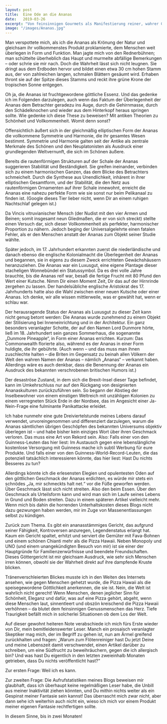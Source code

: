 ```yaml
---
layout: post
title:  Eine Ode an die Ananas
date:   2019-03-26
excerpt: "Von feinsinnigen Gourmets als Manifestierung reiner, wahrer Göttlichkeit gefeiert, unter Geschmacks-Snobs und Menschen, deren Geschmacksknospen offenbar noch nicht reif sind, verpönt: Die Ananas und all ihre herrlichen, verwandten Produkte – Sie bilden den gustatorischen Olymp, den zu besteigen nur die wenigsten Lebensmittel in der Lage sind. Und damit herzlich willkommen zum wahrscheinlich abgefahrensten Artikel, den ich bis dato verfasst habe."
image: "/images/Ananas.jpg"
---
```


Man verspottete mich, als ich die Ananas als Krönung der Natur und gleichsam ihr vollkommenstes Produkt proklamierte, dem Menschen weit überlegen in Form und Funktion. Man jagte mich von den Rednerbühnen; man schüttelte überheblich das Haupt und murmelte abfällige Bemerkungen – oder schrie sie mir nach. Doch die Wahrheit lässt sich nicht leugnen. Sie dringt aus dem Erdboden hervor und bildet einen etwa 30 cm hohen Stamm aus, der von zahlreichen langen, schmalen Blättern gesäumt wird. Erhaben thront sie auf der Spitze dieses Stamms und reckt ihre grüne Krone der tropischen Sonne entgegen.

Oh ja, die Ananas ist fruchtgewordene göttliche Essenz. Und das gedenke ich im Folgenden darzulegen, auch wenn das Faktum der Überlegenheit der Ananas dem Betrachter geradezu ins Auge, durch die Gehirnmasse, durch den Schädelknochen und wieder aus dem Hinterkopf heraus springen sollte. Wie gedenke ich diese These zu beweisen? Mit antiken Theorien zu Schönheit und Vollkommenheit. Womit denn sonst?

Offensichtlich äußert sich in der gleichmäßig elliptischen Form der Ananas die vollkommene Symmetrie und Harmonie, die ihr gesamtes Wesen bestimmt. Symmetrie und Harmonie galten seit der Antike als zentrale Merkmale des Schönen und den Neuplatonisten als Ausdruck einer grundlegenden Weltvernunft, die sich im Schönen äußere.

Bereits die rautenförmigen Strukturen auf der Schale der Ananas suggerieren Stabilität und Beständigkeit. Sie greifen ineinander, verbinden sich zu einem harmonischen Ganzen, das dem Blicke des Betrachters schmeichelt. Durch die Synthese aus Unendlichkeit, inhärent in ihrer elliptischen Gesamtform, und der Stabilität, die den Netz aus rautenförmigen Ornamenten auf ihrer Schale innewohnt, erreicht die Ananas eine nahezu perfekte Form wie sie sonst nur beim Pelikanaal zu finden ist. (Google dieses Tier lieber nicht, wenn Dir an einem ruhigen Nachtschlaf gelegen ist.)

Da Vincis vitruvianischer Mensch (der Nudist mit den vier Armen und Beinen; somit insgesamt neun Gliedmaßen, die er von sich streckt) stellte einen Versuch dar, sich dieser Vollkommenheit als perfekter, harmonischer Proportion zu nähern. Jedoch beging der Universalgelehrte einen fatalen Fehler, als er den Menschen anstatt der Ananas zum Objekt seiner Studie wählte.

Später jedoch, im 17. Jahrhundert erkannten zuerst die niederländische und danach ebenso die englische Kolonialmacht die Überlegenheit der Ananas und begannen, sie in eigens zu diesem Zweck errichteten Gewächshäusern heranzuziehen. Die Ananas war ein Luxusgut, eine eigene Plantage dieser stacheligen Wonnebündel ein Statussymbol. Da es drei volle Jahre brauchte, bis die Ananas reif war, besaß die fertige Frucht mit 80 Pfund den Wert einer Kutsche. Nimm Dir einen Moment Zeit, Dir das auf der Hirnrinde zergehen zu lassen. Der handelsübliche englische Aristokrat des 17. Jahrhunderts hatte also die Wahl zwischen einer neuen Kutsche oder einer Ananas. Ich denke, wir alle wissen mittlerweile, was er gewählt hat, wenn er schlau war.

Der herausragende Status der Ananas als Luxusgut zu dieser Zeit kann nicht genug betont werden: Die Ananas wurde zunehmend zu einem Objekt der Stilisierung bei Inneneinrichtung und in der Architektur. Ein ganz besonders veranlagter Schotte, der auf den Namen Lord Dunmore hörte, ließ im 18. Jahrhundert sein ganzes Sommerhaus, die sogenannte „Dunmore Pineapple“, in Form einer Ananas errichten. Kurzum: Das Commonwealth florierte also, während es der Ananas in einer Form huldigte, die ihr gebührte. (Auch wenn – und das muss man ihnen zuschlechte halten – die Briten im Gegensatz zu beinah allen Völkern der Welt den wahren Namen der Ananas – nämlich „Ananas“ – verkannt haben. Allerdings wäre es auch denkbar, dass die Benennung der Ananas ein Ausdruck des bekannten verschrobenen britischen Humors ist.)

Der desaströse Zustand, in dem sich die Brexit-Insel dieser Tage befindet, kann im Umkehrschluss nur auf den Rückgang von designierten Ananaskulturen zurückzuführen sein. So begann der Abstieg der Inselbewohner von einem einstigen Weltreich mit unzähligen Kolonien zu einem verregneten Stück Erde in der Nordsee, das im Angesicht einer Ja-Nein-Frage eine fulminante Panikattacke erleidet.

Ich habe nunmehr eine gute Dreiviertelstunde meines Lebens darauf verwendet, unvoreingenommen und differenziert darzulegen, warum die Ananas sämtlichen übrigen Geschöpfen des bekannten Universums objektiv überlegen ist – und habe bisher kein einziges Wort über ihren Geschmack verloren. Das muss eine Art von Rekord sein. Also: Falls einer von den Guinness-Leuten das hier liest: Im Austausch gegen eine lebenslängliche kostenlose Versorgung mit Guinness mache ich subtil Werbung für eure Produkte. Und falls einer von den Guinness-World-Record-Leuten, die das potenziell tatsächlich interessieren könnte, das hier liest: Hast Du nichts Besseres zu tun?

Allerdings könnte ich die erlesensten Elegien und opulentesten Oden auf den göttlichen Geschmack der Ananas erdichten, es würde mir stets ein schnödes „Ja, mir schmeckts halt net.“ vor die Füße geworfen werden. Über Geschmack lässt sich nicht streiten. Also den beim Essen. Über den Geschmack als Urteilsform kann und wird man sich im Laufe seines Lebens in Grund und Boden streiten. Dazu in einem späteren Artikel vielleicht mehr. Wenn mich bis dahin die horrenden Unterhaltskosten dieses Blogs nicht dazu gezwungen haben werden, mir im Zuge von Massenentlassungen selbst zu kündigen.

Zurück zum Thema. Es gibt ein ananasstämmiges Gericht, das aufgrund seiner Fähigkeit, Kontroversen anzuregen, Legendenstatus erlangt hat. Kaum ein Gericht spaltet, erhitzt und serviert die Gemüter mit Fava-Bohnen und einem schönen Chianti mehr als die Pizza Hawaii. Neben Monopoly und UNO (und einem unangekündigten Besuch von mir) ist sie einer der Hauptgründe für Familienzerwürfnisse und beendete Freundschaften. Dieses Göttergericht ist mir gleichsam Ausdruck, wie sehr sich Menschen irren können, obwohl sie der Wahrheit direkt auf ihre dampfende Kruste blicken.

Tränenverschleierten Blickes musste ich in den Weiten des Internets ansehen, wie gegen Menschen gehetzt wurde, die Pizza Hawaii als die speisegewordene Göttlichkeit anerkennen, die sie ist. Nein, die Welt ist wahrlich nicht gerecht! Wenn Menschen, denen jeglicher Sinn für Schönheit, Eleganz und dafür, was auf eine Pizza gehört, abgeht, wenn diese Menschen laut, sinnentleert und obszön kreischend die Pizza Hawaii verhöhnen – da blutet dem feinsinnigen Genussmenschen das Herz. Tiefe Traurigkeit befällt mich in solcherlei Situationen ob dem Los der Welt.

Auf dieser gewohnt heiteren Note verabschiede ich mich fürs Erste wieder von Dir, mein bemitleidenswerter Leser. Manch ein prosaisch veranlagter Skeptiker mag mich, der im Begriff zu gehen ist, nun am Ärmel greifend zurückhalten und fragen: „Warum zum Flötenreiniger hast Du jetzt Deine und meine Lebenszeit damit verschwendet, einen Artikel darüber zu schreiben, um eine Südfrucht zu beweihräuchern, gegen die ich allergisch bin? Und was hast Du eigentlich in den letzten zweieinhalb Monaten getrieben, dass Du nichts veröffentlicht hast?“

Zur ersten Frage: Weil ich es kann.

Zur zweiten Frage: Die Aufrufstatistiken meines Blogs beweisen mir glaubhaft, dass ich überhaupt keine regelmäßigen Leser habe, die Unbill aus meiner Inaktivität ziehen könnten, und Du mithin nichts weiter als ein Gespinst meiner Fantasie sein kannst! Das überrascht mich zwar nicht, aber dann sehe ich weiterhin auch nicht ein, wieso ich mich vor einem Produkt meiner eigenen Fantasie rechtfertigen sollte.

In diesem Sinne, bis in zwei Monaten!
